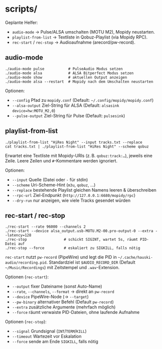 # scripts/

Geplante Helfer:
- `audio-mode`  → Pulse/ALSA umschalten (MOTU M2), Mopidy neustarten.
- `playlist-from-list` → Textliste in Qobuz-Playlist (via Mopidy RPC).
- `rec-start` / `rec-stop` → Audioaufnahme (arecord/pw-record).

## audio-mode

```
./audio-mode pulse           # PulseAudio Modus setzen
./audio-mode alsa            # ALSA Bitperfect Modus setzen
./audio-mode show            # aktuellen Output anzeigen
./audio-mode alsa --restart  # Mopidy nach dem Umschalten neustarten
```

Optionen:
- `--config` Pfad zu `mopidy.conf` (Default: `~/.config/mopidy/mopidy.conf`)
- `--alsa-output` Ziel-String für ALSA (Default: `alsasink device=hw:MOTU_M2,0`)
- `--pulse-output` Ziel-String für Pulse (Default: `pulsesink`)

## playlist-from-list

```
./playlist-from-list "HiRes Night" --input tracks.txt --replace
cat tracks.txt | ./playlist-from-list "HiRes Night" --scheme qobuz
```

Erwartet eine Textliste mit Mopidy-URIs (z. B. `qobuz:track:…`), jeweils eine Zeile. Leere Zeilen und `#`-Kommentare werden ignoriert.

Optionen:
- `--input` Quelle (Datei oder `-` für stdin)
- `--scheme` Uri-Scheme-Hint (`m3u`, `qobuz`, …)
- `--replace` bestehende Playlist gleichen Namens leeren & überschreiben
- `--rpc-url` Ziel-Endpunkt (`http://127.0.0.1:6680/mopidy/rpc`)
- `--dry-run` nur anzeigen, wie viele Tracks gesendet würden

## rec-start / rec-stop

```
./rec-start --rate 96000 --channels 2
./rec-start --device alsa_output.usb-MOTU.M2-00.pro-output-0 --extra --latency=128
./rec-stop                 # schickt SIGINT, wartet 5s, räumt PID-Datei auf
./rec-stop --force         # eskaliert zu SIGKILL, falls nötig
```

`rec-start` nutzt `pw-record` (PipeWire) und legt die PID in `~/.cache/hauski-audio/recording.pid`. Standardziel ist `$AUDIO_RECORD_DIR` (Default `~/Music/Recordings`) mit Zeitstempel und `.wav`-Extension.

Optionen (`rec-start`):
- `--output` fixer Dateiname (sonst Auto-Name)
- `--rate`, `--channels`, `--format` → direkt an `pw-record`
- `--device` PipeWire-Node (→ `--target`)
- `--pw-binary` alternativer Befehl (Default `pw-record`)
- `--extra` zusätzliche Argumente (mehrfach möglich)
- `--force` räumt verwaiste PID-Dateien, ohne laufende Aufnahme

Optionen (`rec-stop`):
- `--signal` Grundsignal (`INT`/`TERM`/`KILL`)
- `--timeout` Wartezeit vor Eskalation
- `--force` sende am Ende `SIGKILL`, falls nötig
